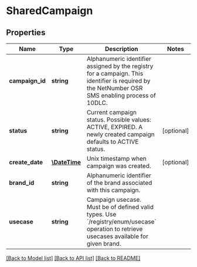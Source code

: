 # SharedCampaign

## Properties
Name | Type | Description | Notes
------------ | ------------- | ------------- | -------------
**campaign_id** | **string** | Alphanumeric identifier assigned by the registry for a campaign. This identifier is required by the NetNumber OSR SMS enabling process of 10DLC. | 
**status** | **string** | Current campaign status. Possible values: ACTIVE, EXPIRED. A newly created campaign defaults to ACTIVE status. | [optional] 
**create_date** | [**\DateTime**](\DateTime.md) | Unix timestamp when campaign was created. | [optional] 
**brand_id** | **string** | Alphanumeric identifier of the brand associated with this campaign. | 
**usecase** | **string** | Campaign usecase. Must be of defined valid types. Use &#x60;/registry/enum/usecase&#x60; operation to retrieve usecases available for given brand. | 

[[Back to Model list]](../../README.md#documentation-for-models) [[Back to API list]](../../README.md#documentation-for-api-endpoints) [[Back to README]](../../README.md)

